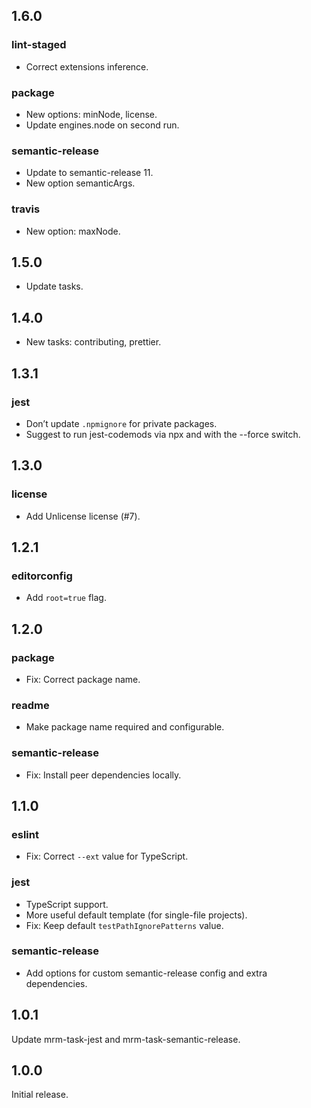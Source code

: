 ## 1.6.0

### lint-staged

* Correct extensions inference.

### package

* New options: minNode, license.
* Update engines.node on second run.

### semantic-release

* Update to semantic-release 11.
* New option semanticArgs.

### travis

* New option: maxNode.

## 1.5.0

* Update tasks.

## 1.4.0

* New tasks: contributing, prettier.

## 1.3.1

### jest

* Don’t update `.npmignore` for private packages.
* Suggest to run jest-codemods via npx and with the --force switch.

## 1.3.0

### license

* Add Unlicense license (#7).

## 1.2.1

### editorconfig

* Add `root=true` flag.

## 1.2.0

### package

* Fix: Correct package name.

### readme

* Make package name required and configurable.

### semantic-release

* Fix: Install peer dependencies locally.

## 1.1.0

### eslint

* Fix: Correct `--ext` value for TypeScript.

### jest

* TypeScript support.
* More useful default template (for single-file projects).
* Fix: Keep default `testPathIgnorePatterns` value.

### semantic-release

* Add options for custom semantic-release config and extra dependencies.

## 1.0.1

Update mrm-task-jest and mrm-task-semantic-release.

## 1.0.0

Initial release.

